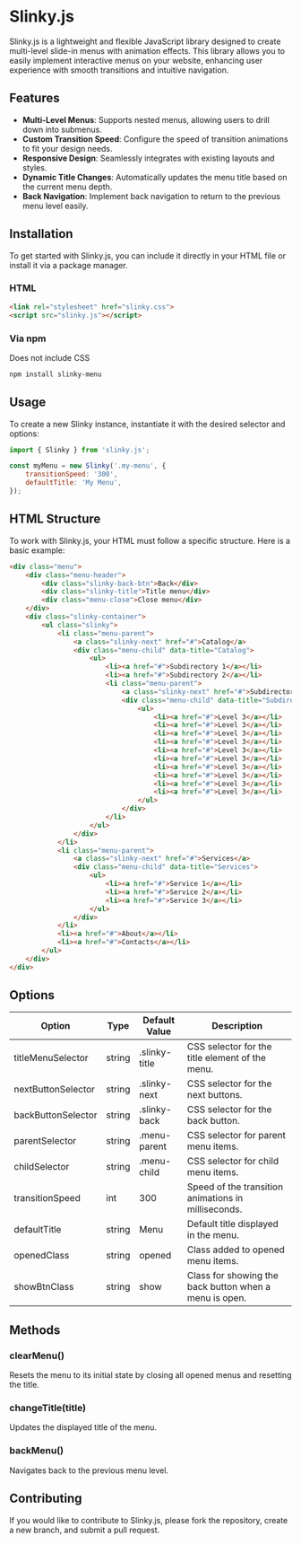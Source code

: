 # Slinky.js

Slinky.js is a lightweight and flexible JavaScript library designed to create multi-level slide-in menus with animation effects. This library allows you to easily implement interactive menus on your website, enhancing user experience with smooth transitions and intuitive navigation.

## Features

- **Multi-Level Menus**: Supports nested menus, allowing users to drill down into submenus.
- **Custom Transition Speed**: Configure the speed of transition animations to fit your design needs.
- **Responsive Design**: Seamlessly integrates with existing layouts and styles.
- **Dynamic Title Changes**: Automatically updates the menu title based on the current menu depth.
- **Back Navigation**: Implement back navigation to return to the previous menu level easily.

## Installation

To get started with Slinky.js, you can include it directly in your HTML file or install it via a package manager.

### HTML
```html
<link rel="stylesheet" href="slinky.css">
<script src="slinky.js"></script>
```

### Via npm

Does not include CSS

```bash
npm install slinky-menu
```

## Usage

To create a new Slinky instance, instantiate it with the desired selector and options:

```javascript
import { Slinky } from 'slinky.js';

const myMenu = new Slinky('.my-menu', {
    transitionSpeed: '300',
    defaultTitle: 'My Menu',
});
```

## HTML Structure

To work with Slinky.js, your HTML must follow a specific structure. Here is a basic example:

```html
<div class="menu">
    <div class="menu-header">
        <div class="slinky-back-btn">Back</div>
        <div class="slinky-title">Title menu</div>
        <div class="menu-close">Close menu</div>
    </div>
    <div class="slinky-container">
        <ul class="slinky">
            <li class="menu-parent">
                <a class="slinky-next" href="#">Catalog</a>
                <div class="menu-child" data-title="Catalog">
                    <ul>
                        <li><a href="#">Subdirectory 1</a></li>
                        <li><a href="#">Subdirectory 2</a></li>
                        <li class="menu-parent">
                            <a class="slinky-next" href="#">Subdirectory 3</a>
                            <div class="menu-child" data-title="Subdirectory 3">
                                <ul>
                                    <li><a href="#">Level 3</a></li>
                                    <li><a href="#">Level 3</a></li>
                                    <li><a href="#">Level 3</a></li>
                                    <li><a href="#">Level 3</a></li>
                                    <li><a href="#">Level 3</a></li>
                                    <li><a href="#">Level 3</a></li>
                                    <li><a href="#">Level 3</a></li>
                                    <li><a href="#">Level 3</a></li>
                                    <li><a href="#">Level 3</a></li>
                                    <li><a href="#">Level 3</a></li>
                                </ul>
                            </div>
                        </li>
                    </ul>
                </div>
            </li>
            <li class="menu-parent">
                <a class="slinky-next" href="#">Services</a>
                <div class="menu-child" data-title="Services">
                    <ul>
                        <li><a href="#">Service 1</a></li>
                        <li><a href="#">Service 2</a></li>
                        <li><a href="#">Service 3</a></li>
                    </ul>
                </div>
            </li>
            <li><a href="#">About</a></li>
            <li><a href="#">Contacts</a></li>
        </ul>
    </div>
</div>
```

## Options

| Option                    | Type   | Default Value  | Description                                                       |
|---------------------------|--------|----------------|-------------------------------------------------------------------|
| titleMenuSelector         | string | .slinky-title   | CSS selector for the title element of the menu.                  |
| nextButtonSelector        | string | .slinky-next    | CSS selector for the next buttons.                                |
| backButtonSelector        | string | .slinky-back    | CSS selector for the back button.                                 |
| parentSelector            | string | .menu-parent     | CSS selector for parent menu items.                               |
| childSelector             | string | .menu-child      | CSS selector for child menu items.                                |
| transitionSpeed           | int | 300              | Speed of the transition animations in milliseconds.               |
| defaultTitle              | string | Menu             | Default title displayed in the menu.                              |
| openedClass               | string | opened           | Class added to opened menu items.                                 |
| showBtnClass              | string | show             | Class for showing the back button when a menu is open.           |

## Methods

### clearMenu()

Resets the menu to its initial state by closing all opened menus and resetting the title.

### changeTitle(title)

Updates the displayed title of the menu.

### backMenu()

Navigates back to the previous menu level.

## Contributing

If you would like to contribute to Slinky.js, please fork the repository, create a new branch, and submit a pull request.